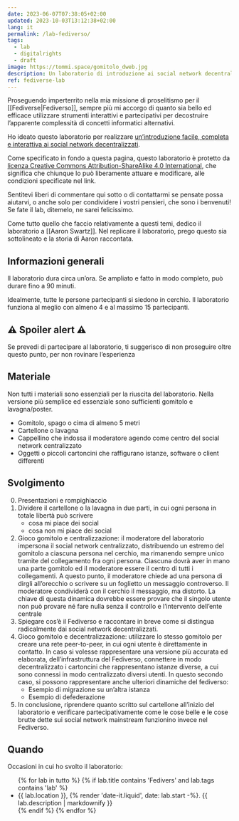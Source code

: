 ```yaml
---
date: 2023-06-07T07:38:05+02:00
updated: 2023-10-03T13:12:38+02:00
lang: it
permalink: /lab-fediverso/
tags:
  - lab
  - digitalrights
  - draft
image: https://tommi.space/gomitolo_dweb.jpg
description: Un laboratorio di introduzione ai social network decentralizzati
ref: fediverse-lab
---
```

Proseguendo imperterrito nella mia missione di proselitismo per il [[Fediverse|Fediverso]], sempre più mi accorgo di quanto sia bello ed efficace utilizzare strumenti interattivi e partecipativi per decostruire l’apparente complessità di concetti informatici alternativi.

Ho ideato questo laboratorio per realizzare <u>un’introduzione facile, completa e interattiva ai social network decentralizzati</u>.

<div class='yellow box'>
	<p>Come specificato in fondo a questa pagina, questo laboratorio è protetto da <a href='https://creativecommons.org/licenses/by-sa/4.0/deed.it'>licenza Creative Commons Attribution-ShareAlike 4.0 International</a>, che significa che chiunque lo può liberamente attuare e modificare, alle condizioni specificate nel link.</p>
	<p>Sentitevi liberi di commentare qui sotto o di contattarmi se pensate possa aiutarvi, o anche solo per condividere i vostri pensieri, che sono i benvenuti! Se fate il lab, ditemelo, ne sarei felicissimo.</p>
</div>

Come tutto quello che faccio relativamente a questi temi, dedico il laboratorio a [[Aaron Swartz]]. Nel replicare il laboratorio, prego questo sia sottolineato e la storia di Aaron raccontata.

## Informazioni generali

Il laboratorio dura circa un’ora. Se ampliato e fatto in modo completo, può durare fino a 90 minuti.

Idealmente, tutte le persone partecipanti si siedono in cerchio. Il laboratorio funziona al meglio con almeno 4 e al massimo 15 partecipanti.

<div class='red box'>
	<h2 lang='en'>⚠️ Spoiler alert ⚠️</h2>
	<p>Se prevedi di partecipare al laboratorio, ti suggerisco di non proseguire oltre questo punto, per non rovinare l’esperienza</p>
</div>

## Materiale

Non tutti i materiali sono essenziali per la riuscita del laboratorio. Nella versione più semplice ed essenziale sono sufficienti gomitolo e lavagna/poster.

- Gomitolo, spago o cima di almeno 5 metri
- Cartellone o lavagna
- Cappellino che indossa il moderatore agendo come centro del social network centralizzato
- Oggetti o piccoli cartoncini che raffigurano istanze, software o client differenti

## Svolgimento

0. Presentazioni e rompighiaccio
1. Dividere il cartellone o la lavagna in due parti, in cui ogni persona in totale libertà può scrivere
	- cosa mi piace dei social
	- cosa non mi piace dei social
2. Gioco gomitolo e centralizzazione: il moderatore del laboratorio impersona il social network centralizzato, distribuendo un estremo del gomitolo a ciascuna persona nel cerchio, ma rimanendo sempre unico tramite del collegamento fra ogni persona. Ciascunə dovrà aver in mano una parte gomitolo ed il moderatore essere il centro di tutti i collegamenti. A questo punto, il moderatore chiede ad una persona di dirgli all’orecchio o scrivere su un foglietto un messaggio controverso. Il moderatore condividerà con il cerchio il messaggio, ma distorto. La chiave di questa dinamica dovrebbe essere provare che il singolo utente non può provare né fare nulla senza il controllo e l’intervento dell’ente centrale
3. Spiegare cos’è il Fediverso e raccontare in breve come si distingua radicalmente dai social network decentralizzati.
4. Gioco gomitolo e decentralizzazione: utilizzare lo stesso gomitolo per creare una rete peer-to-peer, in cui ogni utente è direttamente in contatto. In caso si volesse rappresentare una versione più accurata ed elaborata, dell’infrastruttura del Fediverso, connettere in modo decentralizzato i cartoncini che rappresentano istanze diverse, a cui sono connessi in modo centralizzato diversi utenti. In questo secondo caso, si possono rappresentare anche ulteriori dinamiche del fediverso:
	- Esempio di migrazione su un’altra istanza
	- Esempio di defederazione
5. In conclusione, riprendere quanto scritto sul cartellone all’inizio del laboratorio e verificare partecipativamente come le cose belle e le cose brutte dette sui social network mainstream funzionino invece nel Fediverso.

## Quando

Occasioni in cui ho svolto il laboratorio:

<ul>{% for lab in tutto %}
	{% if lab.title contains 'Fedivers' and lab.tags contains 'lab' %}
		<li>{{ lab.location }}, <time datetime='{{ lab.start | date: '%Y-%m-%dT%H:%M:%S%:z' }}'>{% render 'date-it.liquid', date: lab.start -%}</time>. {{ lab.description | markdownify }}</li>
	{% endif %}
{% endfor %}</ul>
